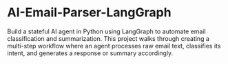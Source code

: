 # AI-Email-Parser-LangGraph
Build a stateful AI agent in Python using LangGraph to automate email classification and summarization. This project walks through creating a multi-step workflow where an agent processes raw email text, classifies its intent, and generates a response or summary accordingly.
